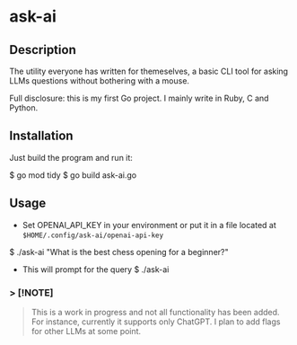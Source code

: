 # ask-ai

## Description

The utility everyone has written for themeselves, a basic CLI tool for asking LLMs questions without bothering with a mouse.

Full disclosure: this is my first Go project. I mainly write in Ruby, C and Python.

## Installation

Just build the program and run it:

$ go mod tidy
$ go build ask-ai.go

## Usage

* Set OPENAI_API_KEY in your environment or put it in a file located at `$HOME/.config/ask-ai/openai-api-key`

$ ./ask-ai "What is the best chess opening for a beginner?"

- This will prompt for the query
$ ./ask-ai

### > [!NOTE]
> This is a work in progress and not all functionality has been added.
> For instance, currently it supports only ChatGPT. I plan to add flags for
> other LLMs at some point.
